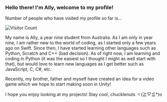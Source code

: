 ### Hello there! I'm Ally, welcome to my profile!


Number of people who have visited my profile so far is...

![Visitor Count](https://profile-counter.glitch.me/{AllyOMara}/count.svg)


My name is Ally, a year nine student from Australia. As I am only in year nine, I am rather new to the world of coding, as I started only a few years ago on Swift. Since then, I have started learning other languages such as Python, Scratch and C++ (bad decision). As of right now, I am learning and coding in Python (it was the easiest so I thought I might as well start with that), but would love to learn new languages as I get better such as JavaScript, C, C#, etc. 

Recently, my brother, father and myself have created an idea for a video game which we hope to start making soon in Unity! 


I hope you enjoy looking at my projects! Stay cool, chucklenuts ヾ(≧▽≦*)o

